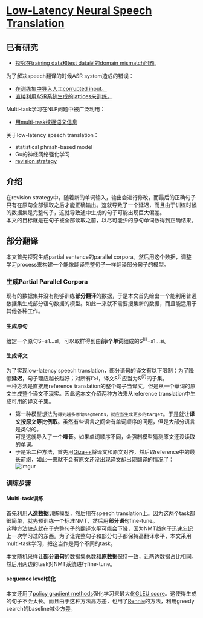 # [Low-Latency Neural Speech Translation](https://arxiv.org/abs/1808.00491)
## 已有研究
- [探究在training data和test data间的domain mismatch问题](https://arxiv.org/abs/1612.06140)。

为了解决speech翻译的时候ASR system造成的错误：
- [在训练集中导入人工corrupted input。](https://www.aclweb.org/anthology/P18-1163/)
- [直接利用ASR系统生成的lattices来训练。](https://www.aclweb.org/anthology/D17-1145/)

Multi-task学习在NLP问题中被广泛利用：
- [用multi-task挖掘语义信息](https://www.aclweb.org/anthology/W17-4708.pdf)

关于low-latency speech translation：
- statistical phrash-based model
- Gu的神经网络强化学习
- [revision strategy](https://secondhands.eu/wp-content/uploads/2016/07/Niehues2016.pdf)
## 介绍
在revision strategy中，随着新的单词输入，输出会进行修改，而最后的正确句子只有在原句全部读取之后才能正确输出。这就导致了一个延迟，而且由于训练时候的数据集是完整句子，这就导致途中生成的句子可能出现巨大偏差。  
本文的目标就是在句子被全部读取之前，以尽可能少的原句单词数得到正确结果。

## 部分翻译
本文首先探究生成partial sentence的parallel corpora。然后用这个数据，调整学习process来构建一个能像翻译完整句子一样翻译部分句子的模型。
### 生成Partial Parallel Corpora
现有的数据集并没有能够训练**部分翻译**的数据，于是本文首先给出一个能利用普通数据集生成部分语句数据的模型。如此一来就不需要搜集新的数据，而且能适用于其他各种工作。

#### 生成原句 
给定一个原句S=s1&hellip;sI，可以取样得到由**前i个单词**组成的S<sup>(i)</sup>=s1&hellip;si。

#### 生成译文
为了实现low-latency speech translation，部分语句的译文有以下限制：为了降低**延迟**，句子理应越长越好；对所有i’&gt;i，译文S<sup>(i)</sup>应当为S<sup>(i’)</sup>的子集。  
一种方法是直接用reference translation的整个句子当译文，但是从一个单词的原文生成整个译文不现实。因此这本文介绍两种方法来从reference translation中生成可用的译文子集。  
  - 第一种模型想法为`得到越多原句segments，就应当生成更多的target`。于是就让**译文按原文等比例取**。虽然有些语言之间会有单词顺序的问题，但是大部分语言是类似的。  
  可是这就导入了一个**噪音**。如果单词顺序不同，会强制模型猜测原文还没读取的单词。
  - 于是第二种方法，首先用[Giza++](https://www.aclweb.org/anthology/J03-1002/)将译文和原文对齐，然后取reference中的最长前缀，如此一来就不会有原文还没出现译文却出现翻译的情况了：  
  ![Imgur](https://i.imgur.com/wDgEUJN.png)
  
### 训练步骤
#### Multi-task训练
首先利用**人造数据**训练模型，然后用在speech translation上。因为这两个task都很简单，就先预训练一个标准NMT，然后用**部分语句**fine-tune。  
这种方法缺点就在于完整句子的翻译水平可能会下降，因为NMT趋向于迅速忘记上一次学习过的东西。为了让完整句子和部分句子都保持高翻译水平，本文采用multi-task学习，把这当作是两个不同的task。

本文随机采样让**部分语句**的数据集总数和**原数据**保持一致，让两边数据占比相同。然后用两边的task对NMT系统进行fine-tune。

#### sequence level优化
本文还用了[policy gradient methods](https://arxiv.org/pdf/1511.06732.pdf)强化学习来最大化[GLEU score](https://www.semanticscholar.org/paper/Google's-Neural-Machine-Translation-System%3A-the-Gap-Wu-Schuster/dbde7dfa6cae81df8ac19ef500c42db96c3d1edd)。这使得生成的句子不会太长。而且由于这种方法高方差，也用了[Rennie](https://arxiv.org/abs/1612.00563)的方法，利用greedy search的baseline减少方差。
